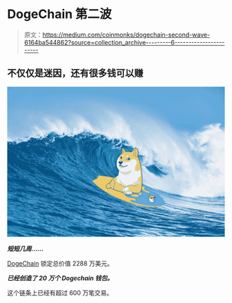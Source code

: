 # DogeChain 第二波

> 原文：<https://medium.com/coinmonks/dogechain-second-wave-6164ba544862?source=collection_archive---------6----------------------->

## 不仅仅是迷因，还有很多钱可以赚

![](img/abef6c00f8c2d194a77ad9da747b36da.png)

***短短几周……***

[DogeChain](https://dogechain.dog/) 锁定总价值 2288 万美元。

***已经创造了 20 万个 Dogechain 钱包。***

这个链条上已经有超过 600 万笔交易。